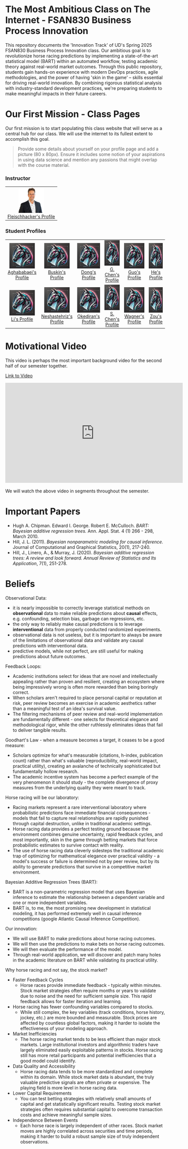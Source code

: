 # The Most Ambitious Class on The Internet - FSAN830 Business Process Innovation

This repository documents the 'Innovation Track' of UD's Spring 2025 FSAN830 Business Process Innovation class. Our ambitious goal is to revolutionize horse racing predictions by implementing a state-of-the-art statistical model (BART) within an automated workflow, testing academic theory against real-world market outcomes. Through this public repository, students gain hands-on experience with modern DevOps practices, agile methodologies, and the power of having 'skin in the game' – skills essential for driving real-world innovation. By combining rigorous statistical analysis with industry-standard development practices, we're preparing students to make meaningful impacts in their future careers.

# Our First Mission - Class Pages

Our first mission is to start populating this class website that will serve as a central hub for our class. We will use the internet to its fullest extent to accomplish this goal.

> Provide some details about yourself on your profile page and add a picture (80 x 80px). Ensure it includes some notion of your aspirations in using data science and mention any passions that might overlap with the course material.

<h3>Instructor</h3>
<table>
    <tr>
        <td style="text-align: center;">
            <img src="images/fleischhacker_300x300.png" width="80" height="80"><br>
            <a href="Fleischhacker.md">Fleischhacker's Profile</a>
        </td>
    </tr>
</table>

<h3>Student Profiles</h3>
<table>
    <tr>
        <td style="text-align: center;">
            <img src="images/race_horse_avatar_300x300.png" width="80" height="80"><br>
            <a href="Aghababaei.md">Aghababaei's Profile</a>
        </td>
        <td style="text-align: center;">
            <img src="images/race_horse_avatar_300x300.png" width="80" height="80"><br>
            <a href="Buskin.md">Buskin's Profile</a>
        </td>
        <td style="text-align: center;">
            <img src="images/race_horse_avatar_300x300.png" width="80" height="80"><br>
            <a href="Dong.md">Dong's Profile</a>
        </td>
        <td style="text-align: center;">
            <img src="images/race_horse_avatar_300x300.png" width="80" height="80"><br>
            <a href="GChen.md">G. Chen's Profile</a>
        </td>
        <td style="text-align: center;">
            <img src="images/race_horse_avatar_300x300.png" width="80" height="80"><br>
            <a href="Guo.md">Guo's Profile</a>
        </td>
        <td style="text-align: center;">
            <img src="images/race_horse_avatar_300x300.png" width="80" height="80"><br>
            <a href="He.md">He's Profile</a>
        </td>
    </tr>
    <tr>
        <td style="text-align: center;">
            <img src="images/race_horse_avatar_300x300.png" width="80" height="80"><br>
            <a href="Li.md">Li's Profile</a>
        </td>
        <td style="text-align: center;">
            <img src="images/race_horse_avatar_300x300.png" width="80" height="80"><br>
            <a href="Neshastehriz.md">Neshastehriz's Profile</a>
        </td>
        <td style="text-align: center;">
            <img src="images/race_horse_avatar_300x300.png" width="80" height="80"><br>
            <a href="Okediran.md">Okediran's Profile</a>
        </td>
        <td style="text-align: center;">
            <img src="images/race_horse_avatar_300x300.png" width="80" height="80"><br>
            <a href="SChen.md">S. Chen's Profile</a>
        </td>
        <td style="text-align: center;">
            <img src="images/race_horse_avatar_300x300.png" width="80" height="80"><br>
            <a href="Wagner.md">Wagner's Profile</a>
        </td>
        <td style="text-align: center;">
            <img src="images/race_horse_avatar_300x300.png" width="80" height="80"><br>
            <a href="Zou.md">Zou's Profile</a>
        </td>
    </tr>
</table>


# Motivational Video

This video is perhaps the most important background video for the second half of our semester together.

[Link to Video](https://youtu.be/jsBpNCxxlNE?si=4LHByThKyIkbBJx1&t=5500)

<iframe width="560" height="315" src="https://www.youtube.com/embed/jsBpNCxxlNE?si=QiqzbgQRvpnYT1B1" title="YouTube video player" frameborder="0" allow="accelerometer; autoplay; clipboard-write; encrypted-media; gyroscope; picture-in-picture; web-share" referrerpolicy="strict-origin-when-cross-origin" allowfullscreen></iframe>

We will watch the above video in segments throughout the semester.

# Important Papers

* Hugh A. Chipman. Edward I. George. Robert E. McCulloch. *BART: Bayesian additive regression trees.* Ann. Appl. Stat. 4 (1) 266 - 298, March 2010.
* Hill, J. L. (2011). *Bayesian nonparametric modeling for causal inference.* Journal of Computational and Graphical Statistics, 20(1), 217-240.
* Hill, J., Linero, A., & Murray, J. (2020). *Bayesian additive regression trees: A review and look forward. Annual Review of Statistics and Its Application*, 7(1), 251-278.


# Beliefs

Observational Data:
* it is nearly impossible to correctly leverage statistical methods on **observational** data to make reliable predictions about **causal** effects, e.g. confounding, selection bias, garbage can regressions, etc.
* the only way to reliably make causal predictions is to leverage **interventional** data from properly conducted randomized experiments.
* observational data is not useless, but it is important to always be aware of the limitations of observational data and validate any causal predictions with interventional data.
* predictive models, while not perfect, are still useful for making predictions about future outcomes.

Feedback Loops:
* Academic institutions select for ideas that are novel and intellectually appealing rather than proven and resilient, creating an ecosystem where being impressively wrong is often more rewarded than being boringly correct.
* When scholars aren't required to place personal capital or reputation at risk, peer review becomes an exercise in academic aesthetics rather than a meaningful test of an idea's survival value.
* The filtering mechanisms of peer review and real-world implementation are fundamentally different - one selects for theoretical elegance and methodological rigor, while the other ruthlessly eliminates ideas that fail to deliver tangible results.

Goodhart's Law - when a measure becomes a target, it ceases to be a good measure:
* Scholars optimize for what's measurable (citations, h-index, publication count) rather than what's valuable (reproducibility, real-world impact, practical utility), creating an avalanche of technically sophisticated but fundamentally hollow research.
* The academic incentive system has become a perfect example of the very phenomenon it should study - the complete divergence of proxy measures from the underlying quality they were meant to track.

Horse racing will be our laboratory:
* Racing markets represent a rare interventional laboratory where probabilistic predictions face immediate financial consequences - models that fail to capture real relationships are rapidly punished through capital destruction, unlike in traditional academic settings.
* Horse racing data provides a perfect testing ground because the environment combines genuine uncertainty, rapid feedback cycles, and most importantly, skin in the game through betting markets that force probabilistic estimates to survive contact with reality.
* The use of horse racing data cleverly sidesteps the traditional academic trap of optimizing for mathematical elegance over practical validity - a model's success or failure is determined not by peer review, but by its ability to generate predictions that survive in a competitive market environment.

Bayesian Additive Regression Trees (BART):
* BART is a non-parametric regression model that uses Bayesian inference to estimate the relationship between a dependent variable and one or more independent variables.
* BART is, to me, the most promising new development in statistical modeling, it has performed extremely well in causal inference competitions (google Atlantic Causal Inference Competition).

Our innovation:
* We will use BART to make predictions about horse racing outcomes.
* We will then use the predictions to make bets on horse racing outcomes.
* We will then evaluate the performance of the model.
* Through real-world application, we will discover and patch many holes in the academic literature on BART while validating its practical utility.

Why horse racing and not say, the stock market?

* Faster Feedback Cycles
  * Horse races provide immediate feedback - typically within minutes. Stock market strategies often require months or years to validate due to noise and the need for sufficient sample size. This rapid feedback allows for faster iteration and learning.
* Horse racing has fewer confounding variables compared to stocks. 
  * While still complex, the key variables (track conditions, horse history, jockey, etc.) are more bounded and measurable. Stock prices are affected by countless global factors, making it harder to isolate the effectiveness of your modeling approach.
* Market Inefficiencies
  * The horse racing market tends to be less efficient than major stock markets. Large institutional investors and algorithmic traders have largely eliminated easily exploitable patterns in stocks. Horse racing still has more retail participants and potential inefficiencies that a good model could identify.
* Data Quality and Accessibility
  * Horse racing data tends to be more standardized and complete within its domain. While stock market data is abundant, the truly valuable predictive signals are often private or expensive. The playing field is more level in horse racing data.
* Lower Capital Requirements
  * You can test betting strategies with relatively small amounts of capital and get statistically significant results. Testing stock market strategies often requires substantial capital to overcome transaction costs and achieve meaningful sample sizes.
* Independence Between Events
  * Each horse race is largely independent of other races. Stock market moves are highly correlated across securities and time periods, making it harder to build a robust sample size of truly independent observations.




















